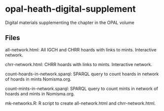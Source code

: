 # opal-heath-digital-supplement
Digital materials supplementing the chapter in the OPAL volume

## Files
all-network.html: All IGCH and CHRR hoards with links to mints. Interactive network.

chrr-network.html: CHRR hoards with links to mints. Interactive network.

count-hoards-in-network.sparql: SPARQL query to count hoards in network of hoards in mints Nomisma.org.

count-mints-in-network.sparql: SPARQL query to count mints in network of hoards and mints in Nomisma.org.

mk-networks.R: R script to create all-network.html and chrr-network.html.
